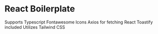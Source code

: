 # React Boilerplate

Supports Typescript
Fontawesome Icons
Axios for fetching
React Toastify included
Utilizes Tailwind CSS